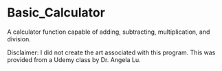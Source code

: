 # Basic_Calculator
A calculator function capable of adding, subtracting, multiplication, and division.


Disclaimer:
I did not create the art associated with this program. This was provided from a Udemy class by Dr. Angela Lu.
